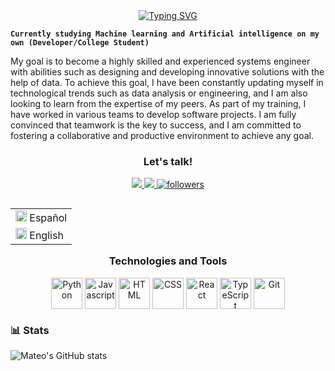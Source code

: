 <div align="center">
  <a href="https://github.com/MateoVG25/readme-typing-svg"><img src="https://readme-typing-svg.herokuapp.com?font=Fira+Code&pause=1000&width=435&lines=Hi%2C+I'm+Mateo+Vargas+Giraldo;Developer%2FAI+and+ML+enthusiast;Learn%2C+Collaborate+and+help+others" alt="Typing SVG" /></a>
</div>

**` Currently studying Machine learning and Artificial intelligence on my own (Developer/College Student) `**

<p align="center">

My goal is to become a highly skilled and experienced systems engineer with abilities such as
designing and developing innovative solutions with the help of data. To achieve this goal, I have
been constantly updating myself in technological trends such as data analysis or engineering, and I
am also looking to learn from the expertise of my peers. As part of my training, I have worked in
various teams to develop software projects. I am fully convinced that teamwork is the key to
success, and I am committed to fostering a collaborative and productive environment to achieve
any goal.
</p>

<div align="center">
  
### Let's talk!

</div>

<div align="center">
<p>
<!-- LinkedIn -->
<a target="_blank" href="https://www.linkedin.com/in/mateo-vargas-giraldo-434266269/"><img src="https://img.shields.io/badge/-LinkedIn-0077B5?style=for-the-badge&logo=Linkedin&logoColor=white"></img>
</a>
<!-- Twitter -->
<a 
    target="_blank" 
    href="https://twitter.com/MateoVargasGi">
    <img
        src="https://img.shields.io/badge/Twitter-0077B5?style=for-the-badge&logo=Twitter&logoColor=white">
    </img>
</a>
<a href="https://github.com/MateoVG25?tab=followers">
    <img alt="followers" title="Follow me on Github" src="https://custom-icon-badges.demolab.com/github/followers/MateoVG25?color=236ad3&labelColor=1155ba&style=for-the-badge&logo=person-add&label=Follow&logoColor=white"/></a>

</p>


</div>

<table align="right"> 
<tr><td><img width="18" src="https://img.icons8.com/fluency/48/colombia-circular.png" alt="colombia-circular"/> Español</a></td></tr>    
<tr><td><img width="18" src="https://img.icons8.com/fluency/48/usa-circular.png" alt="usa-circular"/> English</a></td></tr>

</table>

---
<div align="center">

### Technologies and Tools

<img align="center" alt="Python" width="50px"  src="https://cdn.jsdelivr.net/gh/devicons/devicon/icons/python/python-original-wordmark.svg" />
<img align="center" alt="Javascript" width="50px"  src="https://cdn.jsdelivr.net/gh/devicons/devicon/icons/javascript/javascript-original.svg" />
<img align="center" alt="HTML" width="50px" src="https://cdn.jsdelivr.net/gh/devicons/devicon/icons/html5/html5-plain.svg" />
<img align="center" alt="CSS" width="50px"  src="https://cdn.jsdelivr.net/gh/devicons/devicon/icons/css3/css3-plain.svg" />
<img align="center" alt="React" width="50px"  src="https://cdn.jsdelivr.net/gh/devicons/devicon/icons/react/react-original-wordmark.svg" />
<img align="center" alt="TypeScript" width="50px" src="https://cdn.jsdelivr.net/gh/devicons/devicon/icons/typescript/typescript-plain.svg" />
<img align="center" alt="Git" width="50px" src="https://cdn.jsdelivr.net/gh/devicons/devicon/icons/git/git-original.svg" />
<br />
</div>

### 📊 Stats

![Mateo's GitHub stats](https://github-readme-stats.vercel.app/api?username=MateoVG25&show_icons=true&theme=radical)
<div align="center">
